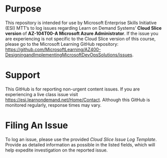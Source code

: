 
# Purpose

This repository is intended for use by Microsoft Enterprise Skills Initiative (ESI) MTT’s to log issues regarding Learn on Demand Systems’ **Cloud Slice version** of **AZ-104T00-A Microsoft Azure Administrator**. If the issue you are experiencing is not specific to the Cloud Slice version of this course, please go to the Microsoft Learning GitHub repository: https://github.com/MicrosoftLearning/AZ400-DesigningandImplementingMicrosoftDevOpsSolutions/issues.

# Support
This GitHub is for reporting non-urgent content issues. If you are experiencing a live class issue visit https://esi.learnondemand.net/Home/Contact. Although this GitHub is monitored regularly, response times may vary. 



# Filing An Issue

To log an issue, please use the provided *Cloud Slice Issue Log Template*. Provide as detailed information as possible in the listed fields, which will help expedite investigation on the reported issue.

